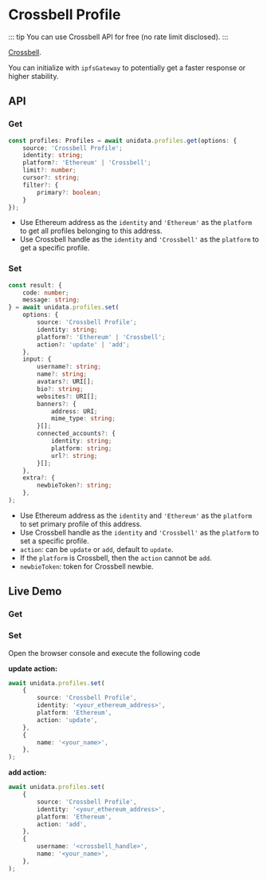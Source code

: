 # Crossbell Profile

<Logos type="Profiles" :names="['Crossbell']" />

::: tip
You can use Crossbell API for free (no rate limit disclosed).
:::

[Crossbell](https://github.com/Crossbell-Box/).

You can initialize with `ipfsGateway` to potentially get a faster response or higher stability.

## API

### Get

```ts
const profiles: Profiles = await unidata.profiles.get(options: {
    source: 'Crossbell Profile';
    identity: string;
    platform?: 'Ethereum' | 'Crossbell';
    limit?: number;
    cursor?: string;
    filter?: {
        primary?: boolean;
    }
});
```

-   Use Ethereum address as the `identity` and `'Ethereum'` as the `platform` to get all profiles belonging to this address.
-   Use Crossbell handle as the `identity` and `'Crossbell'` as the `platform` to get a specific profile.

### Set

```ts
const result: {
    code: number;
    message: string;
} = await unidata.profiles.set(
    options: {
        source: 'Crossbell Profile';
        identity: string;
        platform?: 'Ethereum' | 'Crossbell';
        action?: 'update' | 'add';
    },
    input: {
        username?: string;
        name?: string;
        avatars?: URI[];
        bio?: string;
        websites?: URI[];
        banners?: {
            address: URI;
            mime_type: string;
        }[];
        connected_accounts?: {
            identity: string;
            platform: string;
            url?: string;
        }[];
    },
    extra?: {
        newbieToken?: string;
    },
);
```

-   Use Ethereum address as the `identity` and `'Ethereum'` as the `platform` to set primary profile of this address.
-   Use Crossbell handle as the `identity` and `'Crossbell'` as the `platform` to set a specific profile.
-   `action`: can be `update` or `add`, default to `update`.
-   If the `platform` is Crossbell, then the `action` cannot be `add`.
-   `newbieToken`: token for Crossbell newbie.

## Live Demo

### Get

<Profiles :source="'Crossbell Profile'" :defaultIdentity="[{
    identity: '0xC8b960D09C0078c18Dcbe7eB9AB9d816BcCa8944',
    platform: 'Ethereum'
}, {
    identity: 'diygod',
    platform: 'Crossbell'
}]" />

### Set

Open the browser console and execute the following code

**update action:**

```ts
await unidata.profiles.set(
    {
        source: 'Crossbell Profile',
        identity: '<your_ethereum_address>',
        platform: 'Ethereum',
        action: 'update',
    },
    {
        name: '<your_name>',
    },
);
```

**add action:**

```ts
await unidata.profiles.set(
    {
        source: 'Crossbell Profile',
        identity: '<your_ethereum_address>',
        platform: 'Ethereum',
        action: 'add',
    },
    {
        username: '<crossbell_handle>',
        name: '<your_name>',
    },
);
```
